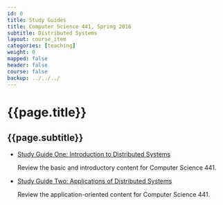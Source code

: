 ```yaml
---
id: 0
title: Study Guides
title: Computer Science 441, Spring 2016
subtitle: Distributed Systems
layout: course_item
categories: [teaching]
weight: 0
mapped: false
header: false
course: false
backup: ../../../
---
```


# {{page.title}}

## {{page.subtitle}}

<ul>

<li><a href="{{site.baseurl}}teaching/cs441S2016/provide/studyguides/exam1/cs441S2016_studyguide_exam01.pdf">Study Guide
One: Introduction to Distributed Systems</a> <p>Review the basic and introductory content for Computer Science 441.</p>

<li><a href="{{site.baseurl}}teaching/cs441S2016/provide/studyguides/exam2/cs441S2016_studyguide_exam02.pdf">Study Guide
Two: Applications of Distributed Systems</a> <p>Review the application-oriented content for Computer Science 441.</p>

</ul>
